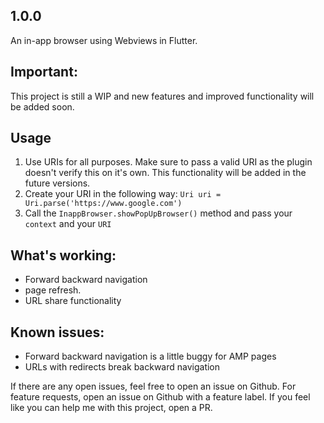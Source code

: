 ## 1.0.0

An in-app browser using Webviews in Flutter.

## Important:
This project is still a WIP and new features and improved functionality will be added soon.

## Usage
1. Use URIs for all purposes. Make sure to pass a valid URI as the plugin doesn't verify this on it's own. This functionality will be added in the future versions.
2. Create your URI in the following way: ```Uri uri = Uri.parse('https://www.google.com')```
3. Call the ```InappBrowser.showPopUpBrowser()``` method and pass your ```context``` and your ```URI```

## What's working:
- Forward backward navigation
- page refresh.
- URL share functionality

## Known issues:
- Forward backward navigation is a little buggy for AMP pages
- URLs with redirects break backward navigation

If there are any open issues, feel free to open an issue on Github.
For feature requests, open an issue on Github with a feature label.
If you feel like you can help me with this project, open a PR.
